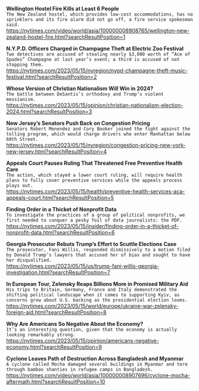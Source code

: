 **Wellington Hostel Fire Kills at Least 6 People**\
`The New Zealand hostel, which provides low-cost accommodations, has no sprinklers and its fire alarm did not go off, a fire service spokesman said.`\
https://nytimes.com/video/world/asia/100000008908765/wellington-new-zealand-hostel-fire.html?searchResultPosition=1

**N.Y.P.D. Officers Charged in Champagne Theft at Electric Zoo Festival**\
`Two detectives are accused of stealing nearly $3,000 worth of “Ace of Spades” Champagne at last year’s event; a third is accused of not stopping them.`\
https://nytimes.com/2023/05/15/nyregion/nypd-champagne-theft-music-festival.html?searchResultPosition=2

**Whose Version of Christian Nationalism Will Win in 2024?**\
`The battle between DeSantis’s orthodoxy and Trump’s violent messianism.`\
https://nytimes.com/2023/05/15/opinion/christian-nationalism-election-2024.html?searchResultPosition=3

**New Jersey’s Senators Push Back on Congestion Pricing**\
`Senators Robert Menendez and Cory Booker joined the fight against the tolling program, which would charge drivers who enter Manhattan below 60th Street.`\
https://nytimes.com/2023/05/15/nyregion/congestion-pricing-new-york-new-jersey.html?searchResultPosition=4

**Appeals Court Pauses Ruling That Threatened Free Preventive Health Care**\
`The action, which stayed a lower court ruling, will require health plans to fully cover preventive services while the appeals process plays out.`\
https://nytimes.com/2023/05/15/health/preventive-health-services-aca-appeals-court.html?searchResultPosition=5

**Finding Order in a Thicket of Nonprofit Data**\
`To investigate the practices of a group of political nonprofits, we first needed to conquer a pesky foil of data journalists: the PDF.`\
https://nytimes.com/2023/05/15/insider/finding-order-in-a-thicket-of-nonprofit-data.html?searchResultPosition=6

**Georgia Prosecutor Rebuts Trump’s Effort to Scuttle Elections Case**\
`The prosecutor, Fani Willis, responded dismissively to a motion filed by Donald Trump’s lawyers that accused her of bias and sought to have her disqualified.`\
https://nytimes.com/2023/05/15/us/trump-fani-willis-georgia-investigation.html?searchResultPosition=7

**In European Tour, Zelensky Reaps Billions More in Promised Military Aid**\
`His trips to Britain, Germany, France and Italy demonstrated the shifting political landscape when it comes to supporting Kyiv, as concerns grow about U.S. backing as the presidential election looms.`\
https://nytimes.com/2023/05/15/world/europe/ukraine-war-zelensky-foreign-aid.html?searchResultPosition=8

**Why Are Americans So Negative About the Economy?**\
`It’s an interesting question, given that the economy is actually looking remarkably strong.`\
https://nytimes.com/2023/05/15/opinion/americans-negative-economy.html?searchResultPosition=9

**Cyclone Leaves Path of Destruction Across Bangladesh and Myanmar**\
`A cyclone called Mocha damaged several buildings in Myanmar and tore through bamboo shanties in refugee camps in Bangladesh.`\
https://nytimes.com/video/world/asia/100000008907696/cyclone-mocha-aftermath.html?searchResultPosition=10

